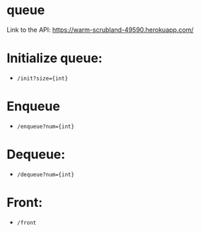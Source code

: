 # queue

Link to the API: https://warm-scrubland-49590.herokuapp.com/

# Initialize queue:
 - `/init?size={int}`
 
 # Enqueue
 - `/enqueue?num={int}`
 
 # Dequeue:
 - `/dequeue?num={int}`
 
 # Front:
  - `/front`
